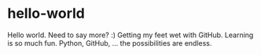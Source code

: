 # hello-world
Hello world. Need to say more? :)
Getting my feet wet with GitHub.
Learning is so much fun.
Python, GitHub, ... the possibilities are endless.
